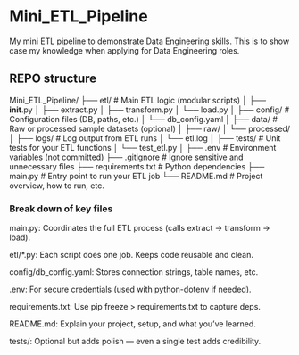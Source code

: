 # Mini_ETL_Pipeline

My mini ETL pipeline to demonstrate Data Engineering skills. This is to show case my knowledge when applying for Data Engineering roles.

## REPO structure

Mini_ETL_Pipeline/
├── etl/                    # Main ETL logic (modular scripts)
│   ├── __init__.py
│   ├── extract.py
│   ├── transform.py
│   └── load.py
│
├── config/                 # Configuration files (DB, paths, etc.)
│   └── db_config.yaml
│
├── data/                   # Raw or processed sample datasets (optional)
│   ├── raw/
│   └── processed/
│
├── logs/                   # Log output from ETL runs
│   └── etl.log
│
├── tests/                  # Unit tests for your ETL functions
│   └── test_etl.py
│
├── .env                    # Environment variables (not committed)
├── .gitignore              # Ignore sensitive and unnecessary files
├── requirements.txt        # Python dependencies
├── main.py                 # Entry point to run your ETL job
└── README.md               # Project overview, how to run, etc.

### Break down of key files
main.py: Coordinates the full ETL process (calls extract → transform → load).

etl/*.py: Each script does one job. Keeps code reusable and clean.

config/db_config.yaml: Stores connection strings, table names, etc.

.env: For secure credentials (used with python-dotenv if needed).

requirements.txt: Use pip freeze > requirements.txt to capture deps.

README.md: Explain your project, setup, and what you’ve learned.

tests/: Optional but adds polish — even a single test adds credibility.
